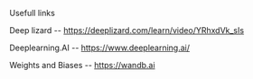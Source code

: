 Usefull links 

Deep lizard      --  https://deeplizard.com/learn/video/YRhxdVk_sIs

Deeplearning.AI  --  https://www.deeplearning.ai/ 

Weights and Biases -- https://wandb.ai
